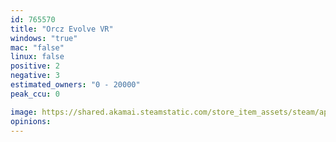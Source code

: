 ```yaml
---
id: 765570
title: "Orcz Evolve VR"
windows: "true"
mac: "false"
linux: false
positive: 2
negative: 3
estimated_owners: "0 - 20000"
peak_ccu: 0

image: https://shared.akamai.steamstatic.com/store_item_assets/steam/apps/765570/header.jpg?t=1526158019
opinions:
---
```

